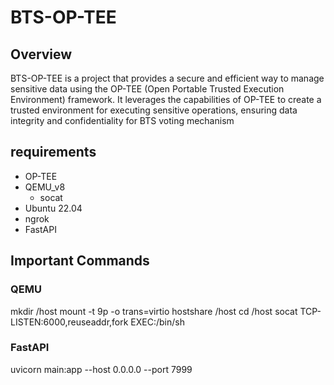 # BTS-OP-TEE

## Overview
BTS-OP-TEE is a project that provides a secure and efficient way to manage sensitive data using the OP-TEE (Open Portable Trusted Execution Environment) framework. It leverages the capabilities of OP-TEE to create a trusted environment for executing sensitive operations, ensuring data integrity and confidentiality for BTS voting mechanism

## requirements
- OP-TEE
- QEMU_v8
    - socat
- Ubuntu 22.04
- ngrok
- FastAPI

## Important Commands
### QEMU
mkdir /host
mount -t 9p -o trans=virtio hostshare /host
cd /host
socat TCP-LISTEN:6000,reuseaddr,fork EXEC:/bin/sh

### FastAPI
uvicorn main:app --host 0.0.0.0 --port 7999